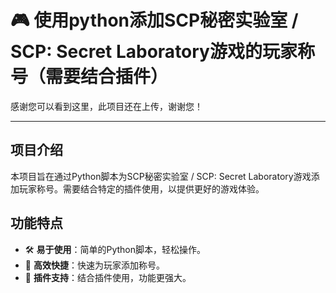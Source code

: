 # 🎮 使用python添加SCP秘密实验室 / SCP: Secret Laboratory游戏的玩家称号（需要结合插件）

感谢您可以看到这里，此项目还在上传，谢谢您！

---

## 项目介绍

本项目旨在通过Python脚本为SCP秘密实验室 / SCP: Secret Laboratory游戏添加玩家称号。需要结合特定的插件使用，以提供更好的游戏体验。

## 功能特点

- 🛠️ **易于使用**：简单的Python脚本，轻松操作。
- 🚀 **高效快捷**：快速为玩家添加称号。
- 🔌 **插件支持**：结合插件使用，功能更强大。
